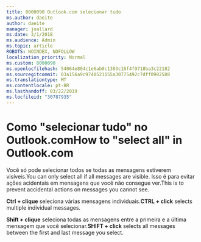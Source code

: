 ```yaml
---
title: 8000090 Outlook.com selecionar tudo
ms.author: daeite
author: daeite
manager: joallard
ms.date: 3/1/2018
ms.audience: Admin
ms.topic: article
ROBOTS: NOINDEX, NOFOLLOW
localization_priority: Normal
ms.custom: 8000090
ms.openlocfilehash: 54064e804c1e6ab0c1303c16f4f9718ba3c22182
ms.sourcegitcommit: 03a156a9c9740521155a30775492c7dff0982588
ms.translationtype: MT
ms.contentlocale: pt-BR
ms.lasthandoff: 03/22/2019
ms.locfileid: "30787935"
---
```

# <a name="how-to-select-all-in-outlookcom"></a><span data-ttu-id="0ae5d-102">Como "selecionar tudo" no Outlook.com</span><span class="sxs-lookup"><span data-stu-id="0ae5d-102">How to "select all" in Outlook.com</span></span>

<span data-ttu-id="0ae5d-103">Você só pode selecionar todos se todas as mensagens estiverem visíveis.</span><span class="sxs-lookup"><span data-stu-id="0ae5d-103">You can only select all if all messages are visible.</span></span> <span data-ttu-id="0ae5d-104">Isso é para evitar ações acidentais em mensagens que você não consegue ver.</span><span class="sxs-lookup"><span data-stu-id="0ae5d-104">This is to prevent accidental actions on messages you cannot see.</span></span>

<span data-ttu-id="0ae5d-105">**Ctrl + clique** seleciona várias mensagens individuais.</span><span class="sxs-lookup"><span data-stu-id="0ae5d-105">**CTRL + click** selects multiple individual messages.</span></span>

<span data-ttu-id="0ae5d-106">**Shift + clique** seleciona todas as mensagens entre a primeira e a última mensagem que você selecionar.</span><span class="sxs-lookup"><span data-stu-id="0ae5d-106">**SHIFT + click** selects all messages between the first and last message you select.</span></span>